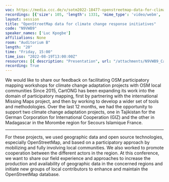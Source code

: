 ```yaml
---
voc: https://media.ccc.de/v/sotm2022-18477-openstreetmap-data-for-climate-change-response-initiatives
recordings: [{'size': 105, 'length': 1331, 'mime_type': 'video/webm', 'language': 'eng', 'filename': 'sotm2022-18477-eng-OpenStreetMap_data_for_climate_change_response_initiatives_webm-hd.webm', 'state': 'new', 'folder': 'webm-hd', 'high_quality': True, 'width': 1920, 'height': 1080, 'updated_at': '2022-09-24T19:08:06.438+02:00', 'recording_url': 'https://cdn.media.ccc.de/events/sotm/2022/webm-hd/sotm2022-18477-eng-OpenStreetMap_data_for_climate_change_response_initiatives_webm-hd.webm', 'url': 'https://api.media.ccc.de/public/recordings/61983', 'event_url': 'https://api.media.ccc.de/public/events/d1dacee8-15c8-56d5-800f-2910f28f3d9d', 'conference_url': 'https://api.media.ccc.de/public/conferences/sotm2022'}, {'size': 48, 'length': 1331, 'mime_type': 'video/webm', 'language': 'eng', 'filename': 'sotm2022-18477-eng-OpenStreetMap_data_for_climate_change_response_initiatives_webm-sd.webm', 'state': 'new', 'folder': 'webm-sd', 'high_quality': False, 'width': 720, 'height': 576, 'updated_at': '2022-09-24T18:46:04.699+02:00', 'recording_url': 'https://cdn.media.ccc.de/events/sotm/2022/webm-sd/sotm2022-18477-eng-OpenStreetMap_data_for_climate_change_response_initiatives_webm-sd.webm', 'url': 'https://api.media.ccc.de/public/recordings/61976', 'event_url': 'https://api.media.ccc.de/public/events/d1dacee8-15c8-56d5-800f-2910f28f3d9d', 'conference_url': 'https://api.media.ccc.de/public/conferences/sotm2022'}, {'size': 33, 'length': 1331, 'mime_type': 'video/mp4', 'language': 'eng', 'filename': 'sotm2022-18477-eng-OpenStreetMap_data_for_climate_change_response_initiatives_sd.mp4', 'state': 'new', 'folder': 'h264-sd', 'high_quality': False, 'width': 720, 'height': 576, 'updated_at': '2022-09-24T18:30:16.077+02:00', 'recording_url': 'https://cdn.media.ccc.de/events/sotm/2022/h264-sd/sotm2022-18477-eng-OpenStreetMap_data_for_climate_change_response_initiatives_sd.mp4', 'url': 'https://api.media.ccc.de/public/recordings/61968', 'event_url': 'https://api.media.ccc.de/public/events/d1dacee8-15c8-56d5-800f-2910f28f3d9d', 'conference_url': 'https://api.media.ccc.de/public/conferences/sotm2022'}, {'size': 20, 'length': 1331, 'mime_type': 'audio/mpeg', 'language': 'eng', 'filename': 'sotm2022-18477-eng-OpenStreetMap_data_for_climate_change_response_initiatives_mp3.mp3', 'state': 'new', 'folder': 'mp3', 'high_quality': False, 'width': 0, 'height': 0, 'updated_at': '2022-09-24T18:29:03.100+02:00', 'recording_url': 'https://cdn.media.ccc.de/events/sotm/2022/mp3/sotm2022-18477-eng-OpenStreetMap_data_for_climate_change_response_initiatives_mp3.mp3', 'url': 'https://api.media.ccc.de/public/recordings/61967', 'event_url': 'https://api.media.ccc.de/public/events/d1dacee8-15c8-56d5-800f-2910f28f3d9d', 'conference_url': 'https://api.media.ccc.de/public/conferences/sotm2022'}, {'size': 77, 'length': 1331, 'mime_type': 'video/mp4', 'language': 'eng', 'filename': 'sotm2022-18477-eng-OpenStreetMap_data_for_climate_change_response_initiatives_hd.mp4', 'state': 'new', 'folder': 'h264-hd', 'high_quality': True, 'width': 1920, 'height': 1080, 'updated_at': '2022-09-24T18:25:52.408+02:00', 'recording_url': 'https://cdn.media.ccc.de/events/sotm/2022/h264-hd/sotm2022-18477-eng-OpenStreetMap_data_for_climate_change_response_initiatives_hd.mp4', 'url': 'https://api.media.ccc.de/public/recordings/61963', 'event_url': 'https://api.media.ccc.de/public/events/d1dacee8-15c8-56d5-800f-2910f28f3d9d', 'conference_url': 'https://api.media.ccc.de/public/conferences/sotm2022'}]
layout: session
title: "OpenStreetMap data for climate change response initiatives"
code: "N9VWB9"
speaker_names: ['Luc Kpogbe']
affiliations: None
room: "Auditorium B"
length: "20"
time: "Friday, 15:00"
time_iso: "2022-08-19T13:00:00Z"
resources: [{ description: "Presentation", url: "/attachments/N9VWB9_CartONG_SIF_OSMdata_for_climate_change_response_Q7PT0AI.pdf" }]
recording: True
---
```


We would like to share our feedback on facilitating OSM participatory mapping workshops for climate change adaptation projects with OSM local communities 
Since 2015, CartONG has been expanding its work into the domain of participatory mapping, first by partnering with the international Missing Maps project, and then by working to develop a wider set of tools and methodologies. 
Over the last 12 months, we had the opportunity to support two climate change adaptation projects, one in Tajikistan for the German Corporation for International Cooperation (GIZ) and the other in Madagascar in the Morombe region for Secours Islamique France.

<hr>

For these projects, we used geographic data and open source technologies, especially OpenStreetMap, and based on a participatory approach by mobilizing and fully involving local communities. We also worked to promote cooperation between the different actors in the region. 
At this conference, we want to share our field experience and approaches to increase the production and availability of geographic data in the concerned regions and initiate new groups of local contributors to enhance and maintain the OpenStreetMap database.

